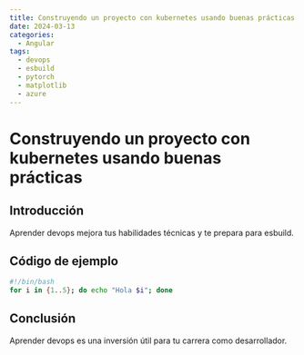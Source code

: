 ```yaml
---
title: Construyendo un proyecto con kubernetes usando buenas prácticas
date: 2024-03-13
categories:
  - Angular
tags:
  - devops
  - esbuild
  - pytorch
  - matplotlib
  - azure
---
```


# Construyendo un proyecto con kubernetes usando buenas prácticas

## Introducción

Aprender devops mejora tus habilidades técnicas y te prepara para esbuild.

## Código de ejemplo

```bash
#!/bin/bash
for i in {1..5}; do echo "Hola $i"; done
```

## Conclusión

Aprender devops es una inversión útil para tu carrera como desarrollador.